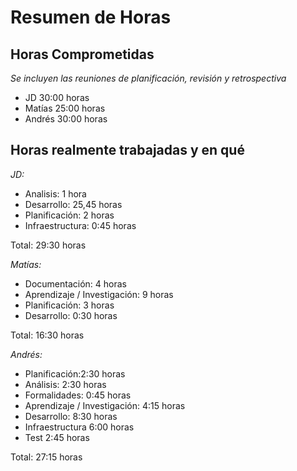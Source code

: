 # Resumen de Horas

## Horas Comprometidas

_Se incluyen las reuniones de planificación, revisión y retrospectiva_

* JD  30:00 horas
* Matías 25:00 horas
* Andrés 30:00 horas

## Horas realmente trabajadas y en qué

*JD:*

* Analisis: 1 hora
* Desarrollo: 25,45 horas
* Planificación: 2 horas
* Infraestructura: 0:45 horas

Total: 29:30 horas

*Matías:*

* Documentación: 4 horas
* Aprendizaje / Investigación: 9 horas
* Planificación: 3 horas
* Desarrollo: 0:30 horas

Total: 16:30 horas 

*Andrés:*

* Planificación:2:30 horas
* Análisis: 2:30 horas
* Formalidades: 0:45 horas
* Aprendizaje / Investigación: 4:15 horas
* Desarrollo: 8:30 horas
* Infraestructura 6:00 horas
* Test 2:45 horas

Total: 27:15 horas

